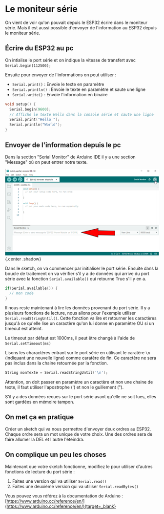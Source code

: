 # Le moniteur série

On vient de voir qu'on pouvait depuis le ESP32 écrire dans le moniteur série. Mais il est aussi possible d'envoyer de l'information au ESP32 depuis le moniteur série.

## Écrire du ESP32 au pc

On intialise le port série et on indique la vitesse de transfert avec `Serial.begin(112500);`

Ensuite pour envoyer de l'informations on peut utiliser : 

- `Serial.print()` : Envoie le texte en paramètre
- `Serial.println()` : Envoie le texte en paramètre et saute une ligne
- `Serial.write()` : Envoie l'information en binaire

```c 
void setup() {
  Serial.begin(9600);
  // Affiche le texte Hello dans la console série et saute une ligne
  Serial.print("Hello ");
  Serial.println("World");
}
```

## Envoyer de l'information depuis le pc

Dans la section "Serial Monitor" de Arduino IDE il y a une section "Message" où on peut entrer notre texte.

![serial_monitor_01](\assets\images\serial_monitor_01.png){.center .shadow}

Dans le sketch, on va commencer par initialiser le port série. Ensuite dans la boucle de traitement on va vérifier s'il y a de données qui arrive du port série avec la fonction `Serial.available()` qui retourne True s'il y en a.

```c
if(Serial.available()) {
  // mon code
}
```

Il nous reste maintenant à lire les données provenant du port série. Il y a plusieurs fonctions de lecture, nous allons pour l'exemple utiliser `Serial.readStringUntil()`. Cette fonction va lire et retourner les caractères jusqu'à ce qu'elle lise un caractère qu'on lui donne en paramètre OU si un timeout est atteint. 

Le timeout par défaut est 1000ms, il peut être changé à l'aide de `Serial.setTimeout(ms)`

Lisons les charactères entrant sur le port série en utilisant le caratère `\n` (indiquant une nouvelle ligne) comme caratère de fin.  Ce caractère ne sera pas inclus dans la chaine retournée par la fonction.

```c
String monTexte = Serial.readStringUntil('\n');
```

Attention, on doit passer en paramètre un caractère et non une chaine de texte, il faut utiliser l'apostrophe (') et non le guillement (").

S'il y a des données recues sur le port série avant qu'elle ne soit lues, elles sont gardées en mémoire tampon.

## On met ça en pratique

Créer un sketch qui va nous permettre d'envoyer deux ordres au ESP32. Chaque ordre sera un mot unique de votre choix. Une des ordres sera de faire allumer la DEL et l'autre l'éteindra.

## On complique un peu les choses

Maintenant que votre sketch fonctionne, modifiez le pour utiliser d'autres fonctions de lecture du port série :

1. Faites une version qui va utiliser `Serial.read()`
2. Faites une deuxième version qui va utiliser `Serial.readBytes()`

Vous pouvez vous référez à la documentation de Arduino : [https://www.arduino.cc/reference/en/](https://www.arduino.cc/reference/en/){target=_blank}
